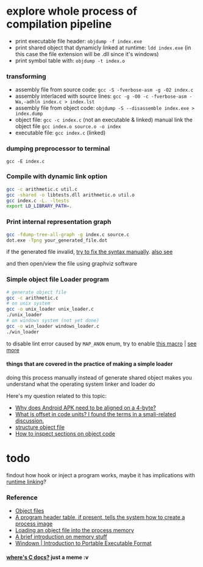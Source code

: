 # explore whole process of compilation pipeline

- print executable file header: `objdump -f index.exe`
- print shared object that dynamicly linked at runtime: `ldd index.exe` (in this case the file extension will be .dll since it's windows)
- print symbol table with: `objdump -t index.o`

### transforming

- assembly file from source code: `gcc -S -fverbose-asm -g -O2 index.c`
- assembly interlaced with source lines: `gcc -g -O0 -c -fverbose-asm -Wa,-adhln index.c > index.lst`
- assembly file from object code: `objdump -S --disassemble index.exe > index.dump`
- object file: `gcc -c index.c` (not an executable & linked) manual link the object file `gcc index.o source.o -o index`
- executable file: `gcc index.c` (linked)

### dumping preprocessor to terminal

`gcc -E index.c`

### Compile with dynamic link option

```bash
gcc -c arithmetic.c util.c
gcc -shared -o libtests.dll arithmetic.o util.o
gcc index.c -L. -ltests
export LD_LIBRARY_PATH=.
```

### Print internal representation graph

```bash
gcc -fdump-tree-all-graph -g index.c source.c
dot.exe -Tpng your_generated_file.dot
```

if the generated file invalid, [try to fix the syntax manually](https://stackoverflow.com/questions/67247147/graphviz-doesnt-understand-gcc-output). [also see](https://t.me/CCpp_Indonesia/74516)

and then open/view the file using graphviz software

### Simple object file Loader program

```bash
# generate object file
gcc -c arithmetic.c
# on unix system
gcc -o unix_loader unix_loader.c
./unix_loader
# on windows system (not yet done)
gcc -o win_loader windows_loader.c
./win_loader
```

to disable lint error caused by `MAP_ANON` enum, try to enable [this macro](https://ftp.gnu.org/old-gnu/Manuals/glibc-2.2.3/html_node/libc_13.html#:~:text=should%20be%20defined.-,Macro%3A%20_GNU_SOURCE,-If%20you%20define) | [see more](https://unix.stackexchange.com/questions/498176/how-does-use-misc-referenced-in-glibc-work)

#### things that are covered in the practice of making a simple loader

doing this process manually instead of generate shared object makes you understand what the operating system linker and loader do

Here's my question related to this topic:

- [Why does Android APK need to be aligned on a 4-byte?](https://www.quora.com/Why-does-Android-APK-need-to-be-aligned-on-a-4-byte)
- [What is offset in code units? I found the terms in a smali-related discussion.](https://www.quora.com/What-is-offset-in-code-units-I-found-the-terms-in-a-smali-related-discussion)
- [structure object file](https://t.me/idcplc/243299/246739)
- [How to inspect sections on object code](https://github.com/hasherezade/pe-bear/issues/34)

# todo

findout how hook or inject a program works, maybe it has implications with [runtime linking](https://noise.getoto.net/2021/03/02/how-to-execute-an-object-file-part-1/#:~:text=process%20is%20called-,runtime%20linking,-%3A%20when%20our%20executable)?

### Reference

- [Object files](https://paperbun.org/c-object-files-and-memory-layout-erprd7vfkaao/)
- [A program header table, if present, tells the system how to create a process image](https://docs.oracle.com/cd/E19683-01/817-3677/chapter6-46512/index.html#:~:text=A%20program%20header%20table%2C%20if%20present%2C%20tells%20the%20system%20how%20to%20create%20a%20process%20image)
- [Loading an object file into the process memory](https://noise.getoto.net/2021/03/02/how-to-execute-an-object-file-part-1/#:~:text=Loading%20an%20object%20file%20into%20the%20process%20memory)
- [A brief introduction on memory stuff](https://www.youtube.com/watch?v=p9yZNLeOj4s&ab_channel=ComputerScience)
- [Windown | Introduction to Portable Executable Format](https://0xrick.github.io/categories/#win-internals)

#### [where's C docs?](https://t.me/GNUWeeb/322371) just a meme :v
